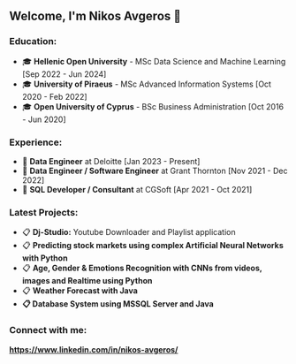 ## Welcome, I'm Nikos Avgeros 👋
### Education:
<ul>
	<li>&#x1F393; <strong>Hellenic Open University</strong> - MSc Data Science and Machine Learning [Sep 2022 - Jun 2024]</li>
	<li>&#x1F393; <strong>University of Piraeus</strong> - MSc Advanced Information Systems [Oct 2020 - Feb 2022]</li>
	<li>&#x1F393; <strong>Open University of Cyprus</strong> - BSc Business Administration [Oct 2016 - Jun 2020]</li>
</ul>

### Experience:
<ul>
	<li>&#x1F4BC; <strong>Data Engineer</strong> at Deloitte [Jan 2023 - Present]</li>
	<li>&#x1F4BC; <strong>Data Engineer / Software Engineer</strong> at Grant Thornton [Nov 2021 - Dec 2022]</li>
	<li>&#x1F4BC; <strong>SQL Developer / Consultant</strong> at CGSoft [Apr 2021 - Oct 2021]</li>
</ul>

### Latest Projects:
<ul>
	<li>&#x1F4CB; <strong>Dj-Studio:</strong> Youtube Downloader and Playlist application</li>
	<li>&#x1F4CB; <strong>Predicting stock markets using complex Artificial Neural Networks with Python</strong></li>
	<li>&#x1F4CB; <strong>Age, Gender & Emotions Recognition with CNNs from videos, images and Realtime using Python</strong></li>
	<li>&#x1F4CB; <strong>Weather Forecast with Java</li>
	<li>&#x1F4CB; <strong>Database System using MSSQL Server and Java</li>
</ul>

### Connect with me:
https://www.linkedin.com/in/nikos-avgeros/
<!--
**nikavgeros/nikavgeros** is a ✨ _special_ ✨ repository because its `README.md` (this file) appears on your GitHub profile.

Here are some ideas to get you started:

- 🔭 I’m currently working on ...
- 🌱 I’m currently learning ...
- 👯 I’m looking to collaborate on ...
- 🤔 I’m looking for help with ...
- 💬 Ask me about ...
- 📫 How to reach me: ...
- 😄 Pronouns: ...
- ⚡ Fun fact: ...
-->

